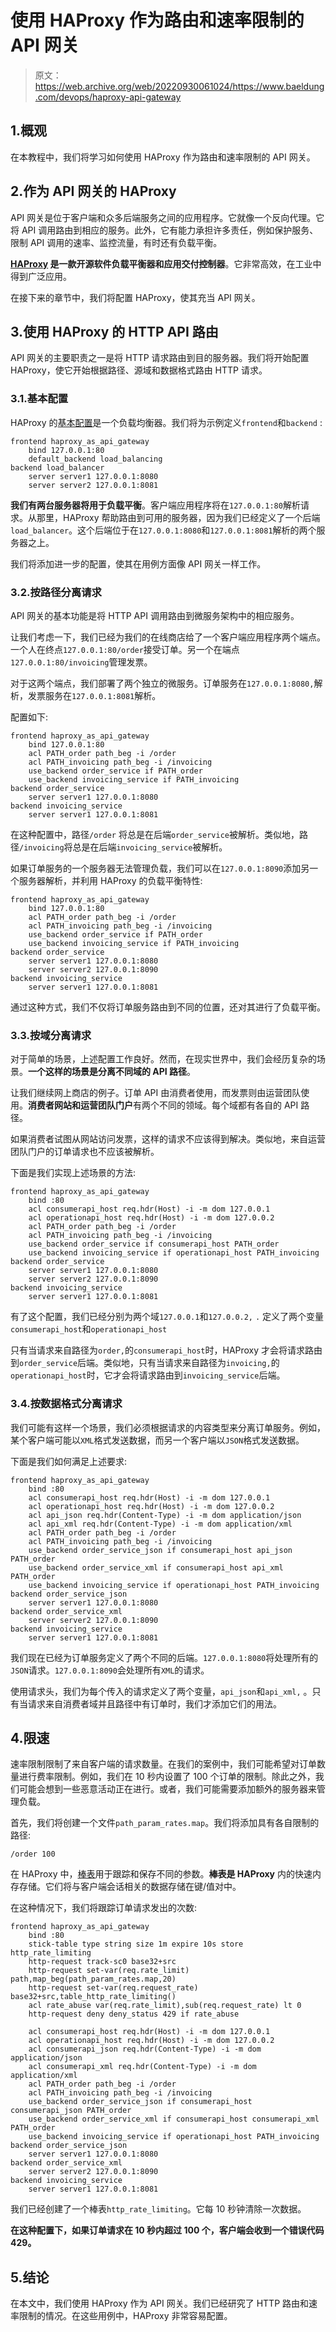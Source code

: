 # 使用 HAProxy 作为路由和速率限制的 API 网关

> 原文：<https://web.archive.org/web/20220930061024/https://www.baeldung.com/devops/haproxy-api-gateway>

## 1.概观

在本教程中，我们将学习如何使用 HAProxy 作为路由和速率限制的 API 网关。

## 2.作为 API 网关的 HAProxy

API 网关是位于客户端和众多后端服务之间的应用程序。它就像一个反向代理。它将 API 调用路由到相应的服务。此外，它有能力承担许多责任，例如保护服务、限制 API 调用的速率、监控流量，有时还有负载平衡。

**[HAProxy](https://web.archive.org/web/20221212054534/https://www.haproxy.com/) 是一款开源软件负载平衡器和应用交付控制器**。它非常高效，在工业中得到广泛应用。

在接下来的章节中，我们将配置 HAProxy，使其充当 API 网关。

## 3.使用 HAProxy 的 HTTP API 路由

API 网关的主要职责之一是将 HTTP 请求路由到目的服务器。我们将开始配置 HAProxy，使它开始根据路径、源域和数据格式路由 HTTP 请求。

### 3.1.基本配置

HAProxy 的[基本配置](https://web.archive.org/web/20221212054534/https://www.haproxy.com/blog/haproxy-configuration-basics-load-balance-your-servers/)是一个负载均衡器。我们将为示例定义`frontend`和`backend` :

```
frontend haproxy_as_api_gateway
    bind 127.0.0.1:80
    default_backend load_balancing
backend load_balancer
    server server1 127.0.0.1:8080
    server server2 127.0.0.1:8081
```

**我们有两台服务器将用于负载平衡**。客户端应用程序将在`127.0.0.1:80`解析请求。从那里，HAProxy 帮助路由到可用的服务器，因为我们已经定义了一个后端`load_balancer`。这个后端位于在`127.0.0.1:8080`和`127.0.0.1:8081`解析的两个服务器之上。

我们将添加进一步的配置，使其在用例方面像 API 网关一样工作。

### 3.2.按路径分离请求

API 网关的基本功能是将 HTTP API 调用路由到微服务架构中的相应服务。

让我们考虑一下，我们已经为我们的在线商店给了一个客户端应用程序两个端点。一个人在终点`127.0.0.1:80/order`接受订单。另一个在端点`127.0.0.1:80/invoicing`管理发票。

对于这两个端点，我们部署了两个独立的微服务。订单服务在`127.0.0.1:8080,`解析，发票服务在`127.0.0.1:8081`解析。

配置如下:

```
frontend haproxy_as_api_gateway
    bind 127.0.0.1:80
    acl PATH_order path_beg -i /order
    acl PATH_invoicing path_beg -i /invoicing
    use_backend order_service if PATH_order
    use_backend invoicing_service if PATH_invoicing
backend order_service
    server server1 127.0.0.1:8080
backend invoicing_service    
    server server1 127.0.0.1:8081
```

在这种配置中，路径`/order` 将总是在后端`order_service`被解析。类似地，路径`/invoicing`将总是在后端`invoicing_service`被解析。

如果订单服务的一个服务器无法管理负载，我们可以在`127.0.0.1:8090`添加另一个服务器解析，并利用 HAProxy 的负载平衡特性:

```
frontend haproxy_as_api_gateway
    bind 127.0.0.1:80
    acl PATH_order path_beg -i /order
    acl PATH_invoicing path_beg -i /invoicing
    use_backend order_service if PATH_order
    use_backend invoicing_service if PATH_invoicing
backend order_service
    server server1 127.0.0.1:8080
    server server2 127.0.0.1:8090
backend invoicing_service    
    server server1 127.0.0.1:8081
```

通过这种方式，我们不仅将订单服务路由到不同的位置，还对其进行了负载平衡。

### 3.3.按域分离请求

对于简单的场景，上述配置工作良好。然而，在现实世界中，我们会经历复杂的场景。**一个这样的场景是分离不同域的 API 路径**。

让我们继续网上商店的例子。订单 API 由消费者使用，而发票则由运营团队使用。**消费者网站和运营团队门户**有两个不同的领域。每个域都有各自的 API 路径。

如果消费者试图从网站访问发票，这样的请求不应该得到解决。类似地，来自运营团队门户的订单请求也不应该被解析。

下面是我们实现上述场景的方法:

```
frontend haproxy_as_api_gateway
    bind :80
    acl consumerapi_host req.hdr(Host) -i -m dom 127.0.0.1
    acl operationapi_host req.hdr(Host) -i -m dom 127.0.0.2
    acl PATH_order path_beg -i /order
    acl PATH_invoicing path_beg -i /invoicing
    use_backend order_service if consumerapi_host PATH_order
    use_backend invoicing_service if operationapi_host PATH_invoicing
backend order_service
    server server1 127.0.0.1:8080
    server server2 127.0.0.1:8090
backend invoicing_service    
    server server1 127.0.0.1:8081
```

有了这个配置，我们已经分别为两个域`127.0.0.1`和`127.0.0.2,` `.` 定义了两个变量`consumerapi_host`和`operationapi_host`

只有当请求来自路径为`order,`的`consumerapi_host`时，HAProxy 才会将请求路由到`order_service`后端。类似地，只有当请求来自路径为`invoicing,`的`operationapi_host`时，它才会将请求路由到`invoicing_service`后端。

### 3.4.按数据格式分离请求

我们可能有这样一个场景，我们必须根据请求的内容类型来分离订单服务。例如，某个客户端可能以`XML`格式发送数据，而另一个客户端以`JSON`格式发送数据。

下面是我们如何满足上述要求:

```
frontend haproxy_as_api_gateway
    bind :80
    acl consumerapi_host req.hdr(Host) -i -m dom 127.0.0.1
    acl operationapi_host req.hdr(Host) -i -m dom 127.0.0.2
    acl api_json req.hdr(Content-Type) -i -m dom application/json
    acl api_xml req.hdr(Content-Type) -i -m dom application/xml    
    acl PATH_order path_beg -i /order
    acl PATH_invoicing path_beg -i /invoicing
    use_backend order_service_json if consumerapi_host api_json PATH_order
    use_backend order_service_xml if consumerapi_host api_xml PATH_order
    use_backend invoicing_service if operationapi_host PATH_invoicing
backend order_service_json
    server server1 127.0.0.1:8080
backend order_service_xml    
    server server2 127.0.0.1:8090
backend invoicing_service    
    server server1 127.0.0.1:8081
```

我们现在已经为订单服务定义了两个不同的后端。`127.0.0.1:8080`将处理所有的`JSON`请求。`127.0.0.1:8090`会处理所有`XML`的请求。

使用请求头，我们为每个传入的请求定义了两个变量，`api_json`和`api_xml,` 。只有当请求来自消费者域并且路径中有订单时，我们才添加它们的用法。

## 4.限速

速率限制限制了来自客户端的请求数量。在我们的案例中，我们可能希望对订单数量进行费率限制。例如，我们在 10 秒内设置了 100 个订单的限制。除此之外，我们可能会想到一些恶意活动正在进行。或者，我们可能需要添加额外的服务器来管理负载。

首先，我们将创建一个文件`path_param_rates.map`。我们将添加具有各自限制的路径:

```
/order 100
```

在 HAProxy 中，[棒表](https://web.archive.org/web/20221212054534/https://www.haproxy.com/blog/introduction-to-haproxy-stick-tables/)用于跟踪和保存不同的参数。**棒表是 HAProxy** 内的快速内存存储。它们将与客户端会话相关的数据存储在键/值对中。

在这种情况下，我们将跟踪订单请求发出的次数:

```
frontend haproxy_as_api_gateway
    bind :80
    stick-table type string size 1m expire 10s store http_rate_limiting
    http-request track-sc0 base32+src
    http-request set-var(req.rate_limit) path,map_beg(path_param_rates.map,20)
    http-request set-var(req.request_rate) base32+src,table_http_rate_limiting()
    acl rate_abuse var(req.rate_limit),sub(req.request_rate) lt 0
    http-request deny deny_status 429 if rate_abuse    

    acl consumerapi_host req.hdr(Host) -i -m dom 127.0.0.1
    acl operationapi_host req.hdr(Host) -i -m dom 127.0.0.2
    acl consumerapi_json req.hdr(Content-Type) -i -m dom application/json
    acl consumerapi_xml req.hdr(Content-Type) -i -m dom application/xml    
    acl PATH_order path_beg -i /order
    acl PATH_invoicing path_beg -i /invoicing
    use_backend order_service_json if consumerapi_host consumerapi_json PATH_order
    use_backend order_service_xml if consumerapi_host consumerapi_xml PATH_order
    use_backend invoicing_service if operationapi_host PATH_invoicing
backend order_service_json
    server server1 127.0.0.1:8080
backend order_service_xml    
    server server2 127.0.0.1:8090
backend invoicing_service    
    server server1 127.0.0.1:8081
```

我们已经创建了一个棒表`http_rate_limiting`。它每 10 秒钟清除一次数据。

**在这种配置下，如果订单请求在 10 秒内超过 100 个，客户端会收到一个错误代码 429。**

## 5.结论

在本文中，我们使用 HAProxy 作为 API 网关。我们已经研究了 HTTP 路由和速率限制的情况。在这些用例中，HAProxy 非常容易配置。